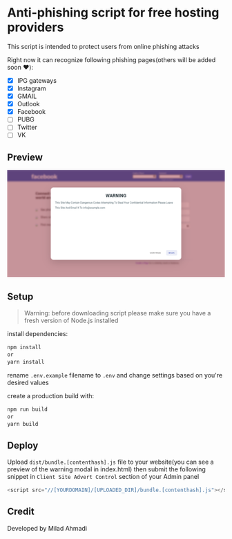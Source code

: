 # Anti-phishing script for free hosting providers
This script is intended to protect users from online phishing attacks

Right now it can recognize following phishing pages(others will be added soon ❤️):
- [x] IPG gateways
- [x] Instagram
- [x] GMAIL
- [x] Outlook
- [x] Facebook
- [ ] PUBG
- [ ] Twitter
- [ ] VK
## Preview
![Preview](https://raw.githubusercontent.com/milad00ahmadi/freehost-anti-phishing/master/screenshot.png)

## Setup
> Warning: before downloading script please make sure you have a fresh version of Node.js installed

install dependencies:
```sh
npm install
or
yarn install
```

rename `.env.example` filename to `.env` and change settings based on you're desired values

create a production build with:

```sh
npm run build
or
yarn build
```


## Deploy
Upload `dist/bundle.[contenthash].js` file to your website(you can see a preview of the warning modal in index.html)
then submit the following snippet in `Client Site Advert Control` section of your Admin panel 

```js
<script src="//[YOURDOMAIN]/[UPLOADED_DIR]/bundle.[contenthash].js"></script> 
```

## Credit
Developed by Milad Ahmadi
